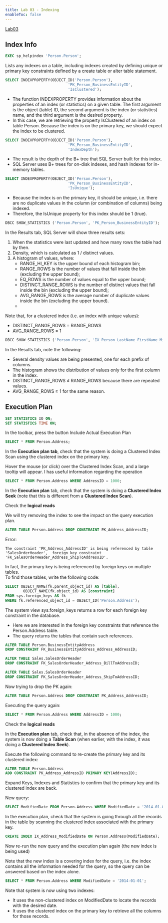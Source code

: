 ```yaml
---
title: Lab 03 - Indexing
enableToc: false
---
```

[Lab03](https://diogorainhalopes.github.io/adsi/guides/Lab03.pdf)

## Index Info
```sql
EXEC sp_helpindex 'Person.Person';
```
Lists any indexes on a table, including indexes created by defining unique or primary key constraints defined by a create table or alter table statement.

```sql
SELECT INDEXPROPERTY(OBJECT_ID('Person.Person'),  
							'PK_Person_BusinessEntityID',  
							'IsClustered');
```

- The function INDEXPROPERTY provides information about the properties of an index (or statistics) on a given table. The first argument is the object (table) ID, the second argument is the index (or statistics) name, and the third argument is the desired property.  
- In this case, we are retrieving the property IsClustered of an index on table Person. Because the index is on the primary key, we should expect the index to be clustered.

```sql
SELECT INDEXPROPERTY(OBJECT_ID('Person.Person'),  
							'PK_Person_BusinessEntityID',  
							'IndexDepth');
```
- The result is the depth of the B+ tree that SQL Server built for this index.  
- SQL Server uses B+ trees for on-disk indexes, and hash indexes for in-memory tables.

```sql
SELECT INDEXPROPERTY(OBJECT_ID('Person.Person'),  
							'PK_Person_BusinessEntityID',  
							'IsUnique');
```
- Because the index is on the primary key, it should be unique, i.e. there are no duplicate values in the column (or combination of columns) being indexed.  
- Therefore, the IsUnique property for this index should be 1 (true).

```sql
DBCC SHOW_STATISTICS ('Person.Person', 'PK_Person_BusinessEntityID');
```

In the Results tab, SQL Server will show three results sets:  
1) When the statistics were last updated and how many rows the table had by then.  
2) Density, which is calculated as 1 / distinct values.  
3) A histogram of values, where:  
	- RANGE_HI_KEY is the upper bound of each histogram bin;  
	- RANGE_ROWS is the number of values that fall inside the bin (excluding the upper bound);  
	- EQ_ROWS is the number of values equal to the upper bound;
	- DISTINCT_RANGE_ROWS is the number of distinct values that fall inside the bin (excluding the upper bound);  
	- AVG_RANGE_ROWS is the average number of duplicate values inside the bin (excluding the upper bound).  
	- 
Note that, for a clustered index (i.e. an index with unique values):  
- DISTINCT_RANGE_ROWS = RANGE_ROWS  
- AVG_RANGE_ROWS = 1


```sql
DBCC SHOW_STATISTICS ('Person.Person', 'IX_Person_LastName_FirstName_MiddleName');
```
In the Results tab, note the following:  
- Several density values are being presented, one for each prefix of columns.  
- The histogram shows the distribution of values only for the first column in the index.  
- DISTINCT_RANGE_ROWS ≤ RANGE_ROWS because there are repeated values.  
- AVG_RANGE_ROWS ≥ 1 for the same reason.

## Execution Plan
```sql
SET STATISTICS IO ON;  
SET STATISTICS TIME ON;
```
In the toolbar, press the button Include Actual Execution Plan
```sql
SELECT * FROM Person.Address;
```
In the **Execution plan tab**, check that the system is doing a Clustered Index Scan using the clustered index on the primary key.

Hover the mouse (or click) over the Clustered Index Scan, and a large tooltip will appear.
I has useful information regarding the operation

```sql
SELECT * FROM Person.Address WHERE AddressID = 1000;
```
In the **Execution plan** tab, check that the system is doing a **Clustered Index Seek** (note that this is different from a **Clustered Index Scan**).

Check the **logical reads**

We will try removing the index to see the impact on the query execution plan.
```sql
ALTER TABLE Person.Address DROP CONSTRAINT PK_Address_AddressID;
```
Error:
```
The constraint 'PK_Address_AddressID' is being referenced by table 'SalesOrderHeader',  foreign key constraint 'FK_SalesOrderHeader_Address_ShipToAddressID'.
```

In fact, the primary key is being referenced by foreign keys on multiple tables.  
To find those tables, write the following code:
```sql
SELECT OBJECT_NAME(fk.parent_object_id) AS [table], 
		OBJECT_NAME(fk.object_id) AS [constraint]  
FROM sys.foreign_keys AS fk  
WHERE fk.referenced_object_id = OBJECT_ID('Person.Address');
```
The system view sys.foreign_keys returns a row for each foreign key constraint in the database.  
- Here we are interested in the foreign key constraints that reference the Person.Address table.  
- The query returns the tables that contain such references.

```sql
ALTER TABLE Person.BusinessEntityAddress  
DROP CONSTRAINT FK_BusinessEntityAddress_Address_AddressID; 

ALTER TABLE Sales.SalesOrderHeader  
DROP CONSTRAINT FK_SalesOrderHeader_Address_BillToAddressID;  

ALTER TABLE Sales.SalesOrderHeader  
DROP CONSTRAINT FK_SalesOrderHeader_Address_ShipToAddressID;
```

Now trying to drop the PK again:
```sql
ALTER TABLE Person.Address DROP CONSTRAINT PK_Address_AddressID;
```
Executing the query again:
```sql
SELECT * FROM Person.Address WHERE AddressID = 1000;
```

Check the **logical reads**

In the **Execution plan** tab, check that, in the absence of the index, the system is now doing a **Table Scan** (when earlier, with the index, it was doing a **Clustered Index Seek**).

Execute the following command to re-create the primary key and its clustered index:  
```sql
ALTER TABLE Person.Address  
ADD CONSTRAINT PK_Address_AddressID PRIMARY KEY(AddressID);
```

Expand Keys, Indexes and Statistics to confirm that the primary key and its clustered index are  back.

New query:
```sql
SELECT ModifiedDate FROM Person.Address WHERE ModifiedDate = '2014-01-01'
```
In the execution plan, check that the system is going through all the records in the table by scanning the clustered index associated with the primary key.
```sql
CREATE INDEX IX_Address_ModifiedDate ON Person.Address(ModifiedDate);
```
Now re-run the new query and the execution plan again (the new index is being used)

Note that the new index is a covering index for the query, i.e. the index contains all the information needed for the query, so the query can be answered based on the index alone.

```sql
SELECT * FROM Person.Address WHERE ModifiedDate = '2014-01-01';
```
Note that system is now using two indexes:  
- It uses the non-clustered index on ModifiedDate to locate the records with the desired date.  
- It uses the clustered index on the primary key to retrieve all the columns for those records.
